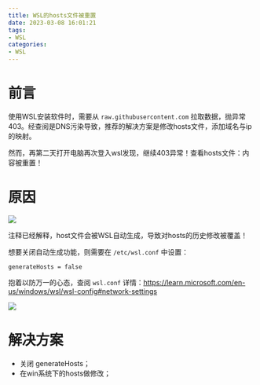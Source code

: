 ```yaml
---
title: WSL的hosts文件被重置
date: 2023-03-08 16:01:21
tags:
- WSL
categories:
- WSL
---
```


# 前言

使用WSL安装软件时，需要从 `raw.githubusercontent.com` 拉取数据，抛异常 403。经查阅是DNS污染导致，推荐的解决方案是修改hosts文件，添加域名与ip的映射。

然而，再第二天打开电脑再次登入wsl发现，继续403异常！查看hosts文件：内容被重置！

<!-- more -->


# 原因

![](Snipaste_2023-03-08_16-08-58.png)

注释已经解释，host文件会被WSL自动生成，导致对hosts的历史修改被覆盖！

想要关闭自动生成功能，则需要在 `/etc/wsl.conf` 中设置：

```shell
generateHosts = false
```

抱着以防万一的心态，查阅 `wsl.conf` 详情：https://learn.microsoft.com/en-us/windows/wsl/wsl-config#network-settings

![](Snipaste_2023-03-08_16-15-42.png)

# 解决方案

- 关闭 generateHosts；
- 在win系统下的hosts做修改；



